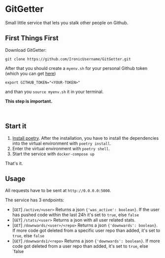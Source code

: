 # GitGetter

Small little service that lets you stalk other people on Github.

## First Things First
Download GitGetter:
```
git clone https://github.com/IronicUsername/GitGetter.git
```

After that you should create a `myenv.sh` for your personal Github token (which you can get [here](https://github.com/settings/tokens/new))
```
export GITHUB_TOKEN="<YOUR-TOKEN>"
```
and than you `source myenv.sh` it in your terminal.

<b>This step is important.</b>

<br>

## Start it
1. [Install poetry](https://poetry.eustace.io/docs/#installation). After the installation, you have to install the dependencies into the virtual environment with `poetry install`.
2. Enter the virtual environment with `poetry shell`.
3. Start the service with `docker-compose up`

That's it.

## Usage
All requests have to be sent at `http://0.0.0.0:5000`.

The service has 3 endpoints:
 - [`GET`] `/active/<user>` Returns a json `{'was_active': boolean}`. If the user has pushed code within the last 24h it's set to `true`, else `false`
 - [`GET`] `/stats/<user>` Returns a json with all user related stats.
 - [`GET`] `/downwards/<user>/<repo>` Returns a json `{'downwards': boolean}`. If more code got deleted from a specific user repo than added, it's set to `true`, else `false`
 - [`GET`] `/downwards1/<repo>` Returns a json `{'downwards': boolean}`. If more code got deleted from a user repo than added, it's set to `true`, else `false
